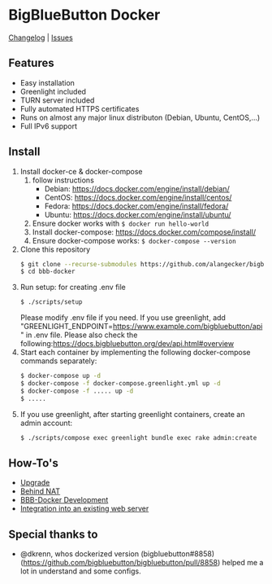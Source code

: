 # BigBlueButton Docker

[Changelog](CHANGELOG.md) | [Issues](https://github.com/alangecker/bigbluebutton-docker/issues)

## Features
- Easy installation
- Greenlight included
- TURN server included
- Fully automated HTTPS certificates
- Runs on almost any major linux distributon (Debian, Ubuntu, CentOS,...)
- Full IPv6 support

## Install
1. Install docker-ce & docker-compose
    1. follow instructions
        * Debian: https://docs.docker.com/engine/install/debian/
        * CentOS: https://docs.docker.com/engine/install/centos/
        * Fedora: https://docs.docker.com/engine/install/fedora/
        * Ubuntu: https://docs.docker.com/engine/install/ubuntu/
    2. Ensure docker works with `$ docker run hello-world`
    3. Install docker-compose: https://docs.docker.com/compose/install/
    4. Ensure docker-compose works: `$ docker-compose --version`
2. Clone this repository
   ```sh
   $ git clone --recurse-submodules https://github.com/alangecker/bigbluebutton-docker.git bbb-docker
   $ cd bbb-docker
   ```
3. Run setup: for creating .env file
   ```bash
   $ ./scripts/setup
   ```
   Please modify .env file if you need. 
   If you use greenlight, add "GREENLIGHT_ENDPOINT=https://www.example.com/bigbluebutton/api" in .env file.
   Please also check the following:https://docs.bigbluebutton.org/dev/api.html#overview
4. Start each container by implementing the following docker-compose commands separately: 
    ```bash
    $ docker-compose up -d
    $ docker-compose -f docker-compose.greenlight.yml up -d
    $ docker-compose -f ..... up -d
    $ .....
    ```
5. If you use greenlight, after starting greenlight containers, create an admin account:
    ```bash
    $ ./scripts/compose exec greenlight bundle exec rake admin:create
    ```

## How-To's
- [Upgrade](docs/upgrading.md)
- [Behind NAT](docs/behind-nat.md)
- [BBB-Docker Development](docs/development.md)
- [Integration into an existing web server](docs/existing-web-server.md)

## Special thanks to
- @dkrenn, whos dockerized version (bigbluebutton#8858)(https://github.com/bigbluebutton/bigbluebutton/pull/8858) helped me a lot in understand and some configs.
